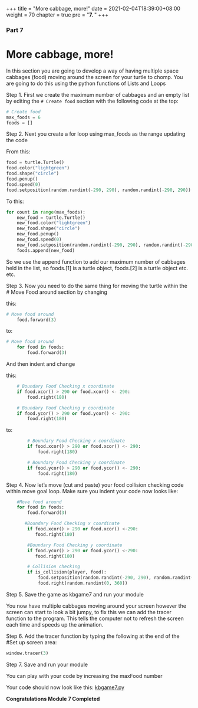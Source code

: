 +++
title = "More cabbage, more!"
date = 2021-02-04T18:39:00+08:00
weight = 70
chapter = true
pre = "<b>7. </b>"
+++

### Part 7

# More cabbage, more!

In this section you are going to develop a way of having multiple space
 cabbages \(food\) moving around the screen for your turtle to chomp.
 You are going to do this using the python functions of Lists and Loops

Step 1.  First we create the maximum number of cabbages and an empty list by
 editing the `# Create food` section with the following code at the top:

```python
# Create food
max_foods = 6
foods = []
```

Step 2.  Next you create a for loop using max_foods as the range updating the code

From this:

```python
food = turtle.Turtle()
food.color("lightgreen")
food.shape("circle")
food.penup()
food.speed(0)
food.setposition(random.randint(-290, 290), random.randint(-290, 290))
```

To this:

```python
for count in range(max_foods):
    new_food = turtle.Turtle()
    new_food.color("lightgreen")
    new_food.shape("circle")
    new_food.penup()
    new_food.speed(0)
    new_food.setposition(random.randint(-290, 290), random.randint(-290, 290))
    foods.append(new_food)
```

So we use the append function to add our maximum number of cabbages held in the
 list, so foods.\[1\] is a turtle object, foods.\[2\] is a turtle object etc. etc.

Step 3.  Now you need to do the same thing for moving the turtle within the
 \# Move Food around section by changing

this:

```python
# Move food around
    food.forward(3)
```

to:

```python
# Move food around
    for food in foods:
        food.forward(3)
```

And then indent and change

this:

```python
    # Boundary Food Checking x coordinate
    if food.xcor() > 290 or food.xcor() <- 290:
        food.right(180)

    # Boundary Food Checking y coordinate
    if food.ycor() > 290 or food.ycor() <- 290:
        food.right(180)
```

to:

```python
        # Boundary Food Checking x coordinate
        if food.xcor() > 290 or food.xcor() <- 290:
            food.right(180)

        # Boundary Food Checking y coordinate
        if food.ycor() > 290 or food.ycor() <- 290:
            food.right(180)
```

Step 4.  Now let’s move \(cut and paste\) your food collision checking code
 within move goal loop. Make sure you indent your code now looks like:

```python
    #Move food around
    for food in foods:
        food.forward(3)

       #Boundary Food Checking x coordinate
        if food.xcor() > 290 or food.xcor() <-290:
           food.right(180)

        #Boundary Food Checking y coordinate
        if food.ycor() > 290 or food.ycor() <-290:
           food.right(180)

        # Collision checking
        if is_collision(player, food):
            food.setposition(random.randint(-290, 290), random.randint(-290, 290))
            food.right(random.randint(0, 360))
```

Step 5.  Save the game as kbgame7 and run your module

You now have multiple cabbages moving around your screen however the screen can
 start to look a bit jumpy, to fix this we can add the tracer function to the
 program.
 This tells the computer not to refresh the screen each time and speeds up the
 animation.

Step 6.  Add the tracer function by typing the following at the end of the
 \#Set up screen area:

```python
window.tracer(3)
```

Step 7.  Save and run your module

You can play with your code by increasing the maxFood number

Your code should now look like this: [kbgame7.py](/python_game/src/kbgame7.py)

**Congratulations Module 7 Completed**
